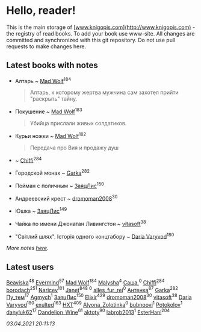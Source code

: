 # Hello, reader!
This is the main storage of [www.knigopis.com](http://www.knigopis.com) - the registry of read books.
To add your book use www-site. All changes are committed and synchronized with this git repository.
Do not use pull requests to make changes here.


## Latest books with notes
* Алтарь ~ [Mad Wolf](users/947/94738840-vkontakte)<sup>184</sup>
    > Алтарь, к которому жертва мужчина сам захотел прийти "раскрыть" тайну.

* Покушение ~ [Mad Wolf](users/947/94738840-vkontakte)<sup>183</sup>
    > Убийца прислали живых солдатиков.

* Курьи ножки ~ [Mad Wolf](users/947/94738840-vkontakte)<sup>182</sup>
    > Передача про Вия и продажу душ

*  ~ [Chiffi](users/105/105831994080785626680-google)<sup>284</sup>

* Городской монах ~ [Garka](users/115/115753719718250012620-google)<sup>282</sup>

* Пойман с поличным ~ [ЗаяцЛис](users/112/112388384595246311466-google)<sup>150</sup>

* Андреевский крест ~ [dromoman2008](users/444/44461886-yandex)<sup>30</sup>

* Юшка ~ [ЗаяцЛис](users/112/112388384595246311466-google)<sup>149</sup>

* Чайка по имени Джонатан Ливингстон ~ [vitasoft](users/474/47446642-vkontakte)<sup>38</sup>

* "Світлий шлях". Історія одного концтабору ~ [Daria Varyvod](users/829/829893410524253-facebook)<sup>180</sup>


_More notes [here](latest_books_with_notes.md)._


## Latest users
[Beaviska](users/102/10202544960024508-facebook)<sup>48</sup> 
[Evermind](users/302/302928912-vkontakte)<sup>57</sup> 
[Mad Wolf](users/947/94738840-vkontakte)<sup>184</sup> 
[Malysha](users/412/4129490930435358-facebook)<sup>4</sup> 
[Саша ](users/106/106329452642535622141-google)<sup>0</sup> 
[Chiffi](users/105/105831994080785626680-google)<sup>284</sup> 
[borodach](users/157/15706320-vkontakte)<sup>251</sup> 
[Naricev](users/107/107090515204537133928-google)<sup>101</sup> 
[Janet](users/108/108113656204404967440-google)<sup>848</sup> 
[](users/116/116248373007179178601-google)<sup>0</sup> 
[alles_fur_rei](users/213/213314465-vkontakte)<sup>0</sup> 
[Антенка](users/118/118158645037334943900-google)<sup>87</sup> 
[Garka](users/115/115753719718250012620-google)<sup>282</sup> 
[Пу_тем](users/344/3448154788585127-facebook)<sup>17</sup> 
[Agmych](users/174/174733033-vkontakte)<sup>1</sup> 
[ЗаяцЛис](users/112/112388384595246311466-google)<sup>150</sup> 
[Elixir](users/115/115826717712507836033-google)<sup>429</sup> 
[dromoman2008](users/444/44461886-yandex)<sup>30</sup> 
[vitasoft](users/474/47446642-vkontakte)<sup>38</sup> 
[Daria Varyvod](users/829/829893410524253-facebook)<sup>180</sup> 
[exulted](users/100/100599204551896265722-google)<sup>163</sup> 
[HXT](users/100/100002563462782-facebook)<sup>409</sup> 
[Alyona_Zolotinka](users/103/103759789460787995323-google)<sup>0</sup> 
[bubnoovi](users/104/104855896250239351009-google)<sup>1</sup> 
[ Potokolov](users/108/108343313645150344223-google)<sup>1</sup> 
[danyluk62](users/374/374149854-vkontakte)<sup>17</sup> 
[Dandelion_Wine](users/586/58602788-vkontakte)<sup>61</sup> 
[aktoty](users/275/275766107-vkontakte)<sup>90</sup> 
[labrob2013](users/117/117887268417609457575-google)<sup>1</sup> 
[EsterHani](users/305/30558181-vkontakte)<sup>204</sup> 


_03.04.2021 20:11:13_
